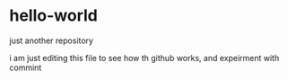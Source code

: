 # hello-world
just another repository

i am just editing this file to see how th github works, and expeirment with commint
